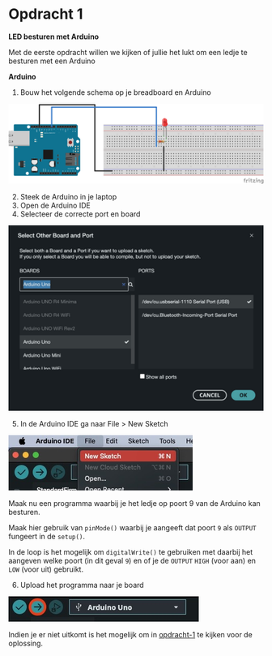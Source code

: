 # Opdracht 1
**LED besturen met Arduino**

Met de eerste opdracht willen we kijken of jullie het lukt om een ledje te besturen met een Arduino

**Arduino**
1. Bouw het volgende schema op je breadboard en Arduino

![opdracht-1](./opdracht-1.svg)

2. Steek de Arduino in je laptop
3. Open de Arduino IDE
4. Selecteer de correcte port en board

![new-sketch](../images/port-board-selection.jpeg)

5. In de Arduino IDE ga naar File > New Sketch

![example-selection](../images/new-sketch.jpeg)

Maak nu een programma waarbij je het ledje op poort 9 van de Arduino kan besturen.

Maak hier gebruik van `pinMode()` waarbij je aangeeft dat poort `9` als `OUTPUT` fungeert in de `setup()`.

In de loop is het mogelijk om `digitalWrite()` te gebruiken met daarbij het aangeven welke poort (in dit geval `9`) en of je de `OUTPUT` `HIGH` (voor aan) en `LOW` (voor uit) gebruikt.

6. Upload het programma naar je board

![upload-program](../images/upload-program.jpeg)

Indien je er niet uitkomt is het mogelijk om in [opdracht-1](./opdracht-1.ino) te kijken voor de oplossing.